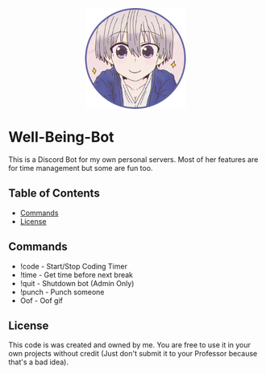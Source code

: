 <p align="center">
<img align="center" width="200" height="200" src="https://github.com/Geoffery10/Well-being-Bot-2/blob/main/img/Well-being%20Bot_03.png?raw=true">
</p>

# Well-Being-Bot
This is a Discord Bot for my own personal servers. Most of her features are for time management but some are fun too.

## Table of Contents
* [Commands](#license)
* [License](#license)

## Commands
* !code - Start/Stop Coding Timer
* !time - Get time before next break
* !quit - Shutdown bot (Admin Only) 
* !punch - Punch someone
* Oof - Oof gif
 
## License
This code is was created and owned by me. You are free to use it in your own projects without credit (Just don't submit it to your Professor because that's a bad idea).
 
